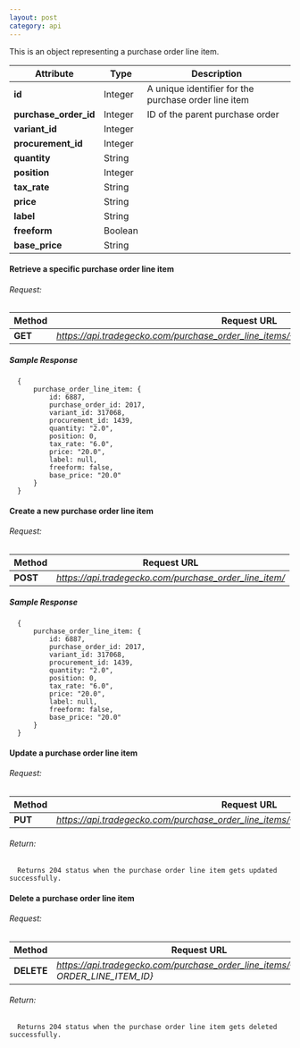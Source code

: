 ```yaml
---
layout: post
category: api
---
```


This is an object representing a purchase order line item.

Attribute                      | Type          | Description                                         
------------------------------ | ------------- | ------------                                        
**id**                         | Integer       |  A unique identifier for the purchase order line item             
**purchase_order_id**          | Integer       |  ID of the parent purchase order                     
**variant_id**                 | Integer       |             
**procurement_id**             | Integer       |  
**quantity**                   | String        |                               
**position**                   | Integer       |                               
**tax_rate**                   | String        |                               
**price**                      | String        |                               
**label**                      | String        |                               
**freeform**                   | Boolean       |                               
**base_price**                 | String        |                               


####   Retrieve a specific purchase order line item

######     Request:
Method     | Request URL   
-----------| ------------- 
**GET**    | *https://api.tradegecko.com/purchase_order_line_items/{PURCHASE_ORDER_LINE_ITEM_ID}*

##### Sample Response

      {
          purchase_order_line_item: {
              id: 6887,
              purchase_order_id: 2017,
              variant_id: 317068,
              procurement_id: 1439,
              quantity: "2.0",
              position: 0,
              tax_rate: "6.0",
              price: "20.0",
              label: null,
              freeform: false,
              base_price: "20.0"
          }
      }

####   Create a new purchase order line item

######     Request:
Method     | Request URL   
-----------| ------------- 
**POST**   | *https://api.tradegecko.com/purchase_order_line_item/*

##### Sample Response

      {
          purchase_order_line_item: {
              id: 6887,
              purchase_order_id: 2017,
              variant_id: 317068,
              procurement_id: 1439,
              quantity: "2.0",
              position: 0,
              tax_rate: "6.0",
              price: "20.0",
              label: null,
              freeform: false,
              base_price: "20.0"
          }
      }


####   Update a purchase order line item

######     Request:
Method     | Request URL   
-----------| ------------- 
**PUT**    | *https://api.tradegecko.com/purchase_order_line_items/{PURCHASE_ORDER_LINE_ITEM_ID}*

###### Return:
      Returns 204 status when the purchase order line item gets updated successfully. 

####   Delete a purchase order line item

######     Request:
Method     | Request URL   
-----------| ------------- 
**DELETE** | *https://api.tradegecko.com/purchase_order_line_items/{PURCHASE ORDER_LINE_ITEM_ID}*

###### Return:
      Returns 204 status when the purchase order line item gets deleted successfully. 
